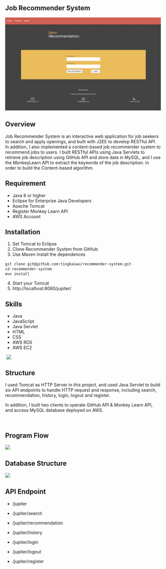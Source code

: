 ## Job Recommender System

<p>
  <img src="https://github.com/tingkaiwu/tingkaiwu/blob/master/recommender.gif">
</p>

## Overview

Job Recommender System is an interactive web application for job seekers to search and apply openings, and built with J2EE to develop RESTful API. 
In addition, I also implemented a content-based  job recommender system to recommend jobs to users. 
I built RESTful APIs using Java Servlets to retrieve job description using GitHub API and store data in MySQL, 
and I use the MonkeyLearn API to extract the keywords of the job description. in order to build the Content-based algorithm.

## Requirement
- Java 8 or higher
- Eclipse for Enterprise Java Developers
- Apache Tomcat
- Register Monkey Learn API
- AWS Account

## Installation
1. Set Tomcat to Eclipse
2. Clone Recommender System from GitHub
3. Use Maven install the dependences
```
git clone git@github.com:tingkaiwu/recommender-system.git
cd recommender-system
mvn install
```
4. Start your Tomcat
5. http://localhost:8080/jupiter/

## Skills

- Java
- JavaScript
- Java Servlet
- HTML
- CSS
- AWS RDS
- AWS EC2

<p>
  <img width="500" align='right' src="https://github.com/tingkaiwu/recommender-system/blob/master/readme.image/recommender.png?raw=true">
</p>

<br/>

## Structure

I used Tomcat as HTTP Server in this project, and used Java Servlet to build six API endpoints to handle HTTP request and response, including search, recommendation, history, login, logout and register. 

In addition, I built two clients to operate GitHub API & Monkey Learn API, and access MySQL database deployed on AWS.

<br/>

## Program Flow
<p>
  <img width="800" src="https://github.com/tingkaiwu/recommender-system/blob/master/readme.image/recommender_functions.png">
</p>

## Database Structure
<p>
  <img width="800" src="https://github.com/tingkaiwu/recommender-system/blob/master/readme.image/recommender_database.png">
</p>

<!--
<p align=center>
  <img src="https://github.com/tingkaiwu/recommender-system/blob/master/readme.image/recommender_auth.png">
</p>

<p align=center>
  <img src="https://github.com/tingkaiwu/recommender-system/blob/master/readme.image/recommender_method.png">
</p>

<p align=center>
  <img src="https://github.com/tingkaiwu/recommender-system/blob/master/readme.image/recommender_recommend_structure.png">
</p>
-->

## API Endpoint
- /jupiter

- /jupiter/search

- /jupiter/recommendation

- /jupiter/history

- /jupiter/login

- /jupiter/logout

- /jupiter/register

<!--
名字
簡介/目的
功能
安裝配置
快速教程
API 文档
-->
